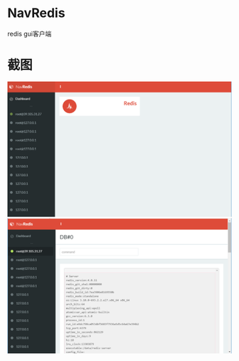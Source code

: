 # NavRedis
redis gui客户端

# 截图
![截图1](https://raw.githubusercontent.com/MyCrtrpt/NavRedis/master/doc/1.png)
![截图2](https://raw.githubusercontent.com/MyCrtrpt/NavRedis/master/doc/2.png)

